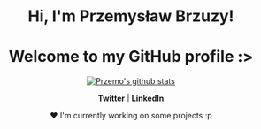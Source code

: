 
<h1 align="center">Hi, I'm Przemysław Brzuzy</a>!</h1>
<h1 align="center">Welcome to my GitHub profile :> </h1>

<p align="center">
  <a href="https://github.com/Przems0n711"><img src="https://github-readme-stats.vercel.app/api?username=Przems0n711&hide_border=true&show_icons=true" alt="Przemo's github stats"></a>
</p>

<p align="center">
  <strong><a href="https://twitter.com/Kashy16674997">Twitter</a></strong> |
  <strong><a href="https://www.linkedin.com/in/przemys%C5%82aw-brzuzy-428001292/">LinkedIn</a></strong>
</p>

<p align="center">❤ I'm currently working on some projects :p</p>
